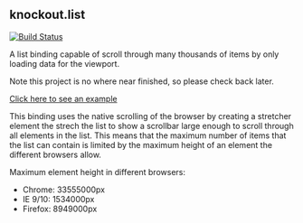 ## knockout.list

[![Build Status](https://travis-ci.org/sunesimonsen/knockout.list.png?branch=master)](https://travis-ci.org/sunesimonsen/knockout.list)

A list binding capable of scroll through many thousands of items by only loading data for the viewport.

Note this project is no where near finished, so please check back later.

[Click here to see an example](http://sunesimonsen.github.com/knockout.list/examples/index.html)

This binding uses the native scrolling of the browser by creating a
stretcher element the strech the list to show a scrollbar large enough
to scroll through all elements in the list. This means that the
maximum number of items that the list can contain is limited by the
maximum height of an element the different browsers allow.

Maximum element height in different browsers:

* Chrome: 33555000px
* IE 9/10: 1534000px
* Firefox: 8949000px
